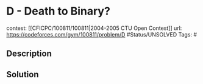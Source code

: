 # D - Death to Binary?

contest: [[CFICPC/100811/100811|2004-2005 CTU Open Contest]]
url: https://codeforces.com/gym/100811/problem/D
#Status/UNSOLVED
Tags: #

## Description

## Solution

